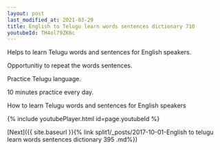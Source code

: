 ```yaml
---
layout: post
last_modified_at: 2021-03-29
title: English to Telugu learn words sentences dictionary 710 
youtubeId: TH4ol79ZK6c
---
```

 
 
Helps to learn Telugu words and sentences for English speakers.

Opportunitiy to repeat the words sentences. 

Practice Telugu language. 
 
10 minutes practice every day. 
 
How to learn Telugu words and sentences for English speakers 
 
{% include youtubePlayer.html id=page.youtubeId %}
 
 
[Next]({{ site.baseurl }}{% link  split1/_posts/2017-10-01-English to telugu learn words sentences dictionary 395 .md%})
 
